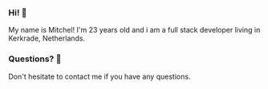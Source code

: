 ### Hi! 👋

My name is Mitchel! I'm 23 years old and i am a full stack developer living in Kerkrade, Netherlands.

### Questions? 💬
Don't hesitate to contact me if you have any questions. 

<!--
**MitchelHajdu/mitchelhajdu** is a ✨ _special_ ✨ repository because its `README.md` (this file) appears on your GitHub profile.

Here are some ideas to get you started:

- 🔭 I’m currently working on ...
- 🌱 I’m currently learning ...
- 👯 I’m looking to collaborate on ...
- 🤔 I’m looking for help with ...
- 💬 Ask me about ...
- 📫 How to reach me: ...
- 😄 Pronouns: ...
- ⚡ Fun fact: ...
-->
